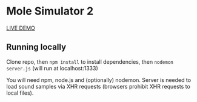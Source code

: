 # Mole Simulator 2

[LIVE DEMO](http://xplozive.github.io/mole/)

## Running locally

Clone repo, then `npm install` to install dependencies, then `nodemon server.js` (will run at localhost:1333)

You will need npm, node.js and (optionally) nodemon. Server is needed to load sound samples via XHR requests (browsers prohibit XHR requests to local files).
